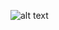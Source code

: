 ![alt text](https://raw.githubusercontent.com/daquang/YAMDA/master/logo/logoYAMDA.png?token=ADRfUL5jTDggaSruTZ3Z0mIWAAclXxUnks5afSN6wA%3D%3D&s=50)

